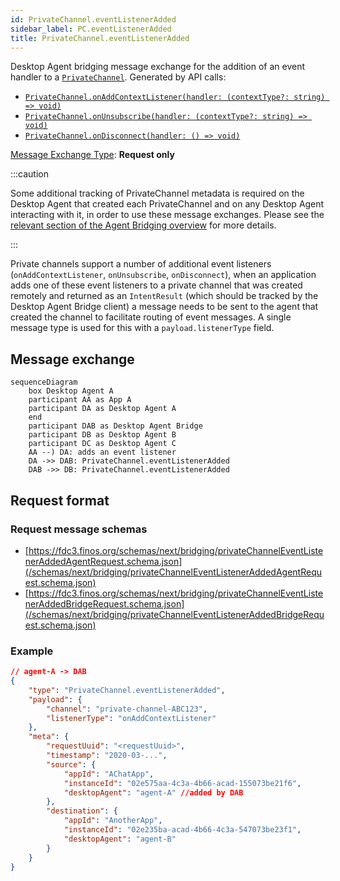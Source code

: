 ```yaml
---
id: PrivateChannel.eventListenerAdded
sidebar_label: PC.eventListenerAdded
title: PrivateChannel.eventListenerAdded
---
```


Desktop Agent bridging message exchange for the addition of an event handler to a [`PrivateChannel`](../../api/ref/PrivateChannel). Generated by API calls:

- [`PrivateChannel.onAddContextListener(handler: (contextType?: string) => void)`](../../api/ref/PrivateChannel#onaddcontextlistener)
- [`PrivateChannel.onUnsubscribe(handler: (contextType?: string) => void)`](../../api/ref/PrivateChannel#onunsubscribe)
- [`PrivateChannel.onDisconnect(handler: () => void)`](../../api/ref/PrivateChannel#ondisconnect)

[Message Exchange Type](../spec#individual-message-exchanges): **Request only**

:::caution

Some additional tracking of PrivateChannel metadata is required on the Desktop Agent that created each PrivateChannel and on any Desktop Agent interacting with it, in order to use these message exchanges. Please see the [relevant section of the Agent Bridging overview](../spec#privatechannels) for more details.

:::

Private channels support a number of additional event listeners (`onAddContextListener`, `onUnsubscribe`, `onDisconnect`), when an application adds one of these event listeners to a private channel that was created remotely and returned as an `IntentResult` (which should be tracked by the Desktop Agent Bridge client) a message needs to be sent to the agent that created the channel to facilitate routing of event messages. A single message type is used for this with a `payload.listenerType` field.

## Message exchange

```mermaid
sequenceDiagram
    box Desktop Agent A
    participant AA as App A
    participant DA as Desktop Agent A
    end
    participant DAB as Desktop Agent Bridge
    participant DB as Desktop Agent B
    participant DC as Desktop Agent C
    AA --) DA: adds an event listener
    DA ->> DAB: PrivateChannel.eventListenerAdded
    DAB ->> DB: PrivateChannel.eventListenerAdded
```

## Request format

### Request message schemas

- [https://fdc3.finos.org/schemas/next/bridging/privateChannelEventListenerAddedAgentRequest.schema.json](/schemas/next/bridging/privateChannelEventListenerAddedAgentRequest.schema.json)
- [https://fdc3.finos.org/schemas/next/bridging/privateChannelEventListenerAddedBridgeRequest.schema.json](/schemas/next/bridging/privateChannelEventListenerAddedBridgeRequest.schema.json)

### Example

```json
// agent-A -> DAB
{
    "type": "PrivateChannel.eventListenerAdded",
    "payload": {
        "channel": "private-channel-ABC123",
        "listenerType": "onAddContextListener"
    },
    "meta": {
        "requestUuid": "<requestUuid>",
        "timestamp": "2020-03-...",
        "source": {
            "appId": "AChatApp",
            "instanceId": "02e575aa-4c3a-4b66-acad-155073be21f6",
            "desktopAgent": "agent-A" //added by DAB
        },
        "destination": {
            "appId": "AnotherApp",
            "instanceId": "02e235ba-acad-4b66-4c3a-547073be23f1",
            "desktopAgent": "agent-B"
        }
    }
}
```

